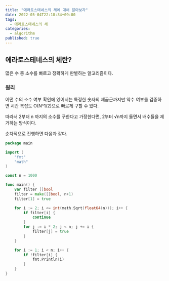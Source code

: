 ```yaml
---
title: "에라토스테네스의 체에 대해 알아보자"
date: 2022-05-04T22:18:34+09:00
tags:
  - 에라토스테네스의 체
categories:
  - algorithm
published: true
---
```


## 에라토스테네스의 체란?

많은 수 중 소수를 빠르고 정확하게 판별하는 알고리즘이다.

### 원리
어떤 수의 소수 여부 확인에 있어서는 특정한 숫자의 제곱근까지만 약수 여부를 검증하면 시간 복잡도 O(N^1/2)으로 빠르게 구할 수 있다.

따라서 2부터 n 까지의 소수를 구한다고 가정한다면, 2부터 √n까지 돌면서 배수들을 제거하는 방식이다.

순차적으로 진행하면 다음과 같다.

```go
package main

import (
	"fmt"
	"math"
)

const n = 1000

func main() {
	var filter []bool
	filter = make([]bool, n+1)
	filter[1] = true

	for i := 2; i <= int(math.Sqrt(float64(n))); i++ {
		if filter[i] {
			continue
		}
		for j := i * 2; j < n; j += i {
			filter[j] = true
		}
	}

	for i := 1; i < n; i++ {
		if !filter[i] {
			fmt.Println(i)
		}
	}
}
```

